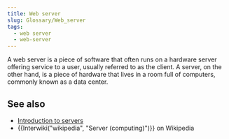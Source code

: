 ```yaml
---
title: Web server
slug: Glossary/Web_server
tags:
  - web server
  - web-server
---
```

A web server is a piece of software that often runs on a hardware server offering service to a user, usually referred to as the client. A server, on the other hand, is a piece of hardware that lives in a room full of computers, commonly known as a data center.

## See also

- [Introduction to servers](/en-US/docs/Learn/Common_questions/What_is_a_web_server)
- {{Interwiki("wikipedia", "Server (computing)")}} on Wikipedia
